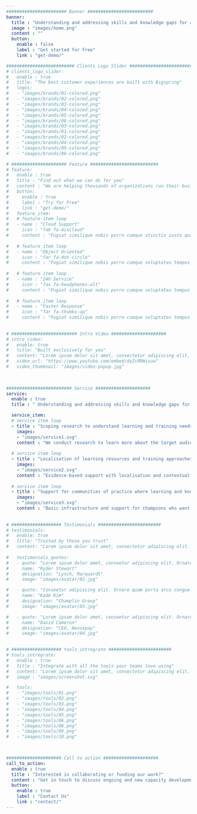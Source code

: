 ```yaml
---
####################### Banner #########################
banner:
  title : "Understanding and addressing skills and knowledge gaps for a stronger future."
  image : "images/home.png"
  content : ""
  button:
    enable : false
    label : "Get started for Free"
    link : "get-demo/"

########################## Clients Logo Slider #########################
# clients_logo_slider:
#   enable : true
#   title: "The best customer experiences are built with Bigspring"
#   logos:
#   - "images/brands/01-colored.png"
#   - "images/brands/02-colored.png"
#   - "images/brands/03-colored.png"
#   - "images/brands/04-colored.png"
#   - "images/brands/05-colored.png"
#   - "images/brands/06-colored.png"
#   - "images/brands/03-colored.png"
#   - "images/brands/01-colored.png"
#   - "images/brands/02-colored.png"
#   - "images/brands/04-colored.png"
#   - "images/brands/05-colored.png"
#   - "images/brands/06-colored.png"

# ##################### Feature ##########################
# feature:
#   enable : true
#   title : "Find out what we can do for you"
#   content : "We are helping thousands of organizations run their business strategies and achieve their ambitious results! We make big plans happen."
#   button:
#     enable : true
#     label : "Try for Free"
#     link : "get-demo/"
#   feature_item:
#   # feature item loop
#   - name : "Cloud Support"
#     icon : "fab fa-mixcloud"
#     content : "Fugiat similique nobis porro cumque stinctio iusto quaerat corrupti."
    
#   # feature item loop
#   - name : "Object Oriented"
#     icon : "far fa-dot-circle"
#     content : "Fugiat similique nobis porro cumque voluptates tempus eupo stinctio."
    
#   # feature item loop
#   - name : "24h Service"
#     icon : "fas fa-headphones-alt"
#     content : "Fugiat similique nobis porro cumque voluptates tempus eupo stinctio."
    
#   # feature item loop
#   - name : "Faster Response"
#     icon : "far fa-thumbs-up"
#     content : "Fugiat similique nobis porro cumque voluptates tempus eupo stinctio."
      
      
# ######################### Intro Video #####################
# intro_video:
#   enable: true
#   title: "Built exclusively for you"
#   content: "Lorem ipsum dolor sit amet, consectetur adipiscing elit. Morbi egestas Werat viverra id et aliquet. vulputate egestas sollicitudin."
#   video_url: "https://www.youtube.com/embed/dyZcRRWiuuw"
#   video_thumbnail: "images/video-popup.jpg"

      
      
######################### Service #####################
service:
  enable : true
  title : " Understanding and addressing skills and knowledge gaps for a stronger future."

  service_item:
  # service item loop
  - title : "Scoping research to understand learning and training needs in niche environments"
    images:
    - "images/service1.svg"
    content : "We conduct research to learn more about the target audience and their context to help you customise training solutions, content and approaches that will be most suitable."
      
  # service item loop
  - title : "Localisation of learning resources and training approaches"
    images:
    - "images/service2.svg"
    content : "Evidence-based support with localisation and contextualisation of learning resources and training interventions enable you to facilitate optimal learning experiences."
      
  # service item loop
  - title : "Support for communities of practice where learning and knowledge-sharing thrive"
    images:
    - "images/service3.svg"
    content : "Basic infrastructure and support for champions who want to grow communities of practice create spaces where continuous learning and knowledge sharing can thrive."
      
       
# ################### Testimonials ########################
# testimonials:
#   enable: true
#   title: "Trusted by those you trust"
#   content: "Lorem ipsum dolor sit amet, consectetur adipiscing elit. Morbi egestas Werat viverra id et aliquet. vulputate egestas sollicitudin."
  
#   testimonials_quotes:
#   - quote: "Lorem ipsum dolor amet, conseetur adipiscing elit. Ornare quam porta arcu congue felis volutpat. Vitae lectudbfs dolor faucibus"
#     name: "Ryder Stewart"
#     designation: "Lynch, Marquardt"
#     image: "images/avatar/02.jpg"

#   - quote: "Conseetur adipiscing elit. Ornare quam porta arcu congue felis volutpat. Vitae lectudbfs pellentesque vitae dolor faucibus"
#     name: "Kade Kim"
#     designation: "Champlin Group"
#     image: "images/avatar/03.jpg"

#   - quote: "Lorem ipsum dolor amet, conseetur adipiscing elit. Ornare quam porta arcu congue felis volutpat. Vitae lectudbfs pellentesque vitae dolor"
#     name: "David Cameron"
#     designation: "CEO, Nexuspay"
#     image: "images/avatar/04.jpg"
        

# ################### tools_intregrate ########################
# tools_intregrate:
#   enable : true
#   title : "Integrate with all the tools your teams love using"
#   content: "Lorem ipsum dolor sit amet, consectetur adipiscing elit. Morbi egestas Werat viverra id et aliquet. vulputate egestas sollicitudin."
#   image : "images/screenshot.svg"

#   tools:
#   - "images/tools/01.png"
#   - "images/tools/02.png"
#   - "images/tools/03.png"
#   - "images/tools/04.png"
#   - "images/tools/05.png"
#   - "images/tools/06.png"
#   - "images/tools/08.png"
#   - "images/tools/09.png"
#   - "images/tools/10.png"

  

##################### Call to action #####################
call_to_action:
  enable : true
  title : "Interested in collaborating or funding our work?"
  content : "Get in touch to discuss ongoing and new capacity development projects and explore how we can work together to improve your learning outcomes."
  button:
    enable : true
    label : "Contact Us"
    link : "contact/"
---
```

